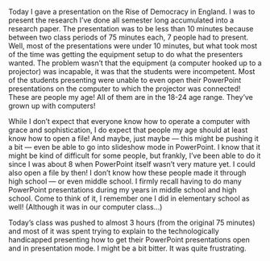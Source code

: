 Today I gave a presentation on the Rise of Democracy in England. I was to present the research I’ve done all semester long accumulated into a research paper. The presentation was to be less than 10 minutes because between two class periods of 75 minutes each, 7 people had to present. Well, most of the presentations were under 10 minutes, but what took most of the time was getting the equipment setup to do what the presenters wanted. The problem wasn’t that the equipment (a computer hooked up to a projector) was incapable, it was that the students were incompetent. Most of the students presenting were unable to even open their PowerPoint presentations on the computer to which the projector was connected! These are people my age! All of them are in the 18-24 age range. They’ve grown up with computers!

While I don’t expect that everyone know how to operate a computer with grace and sophistication, I do expect that people my age should at least know how to open a file! And maybe, just maybe — this might be pushing it a bit — even be able to go into slideshow mode in PowerPoint. I know that it might be kind of difficult for some people, but frankly, I’ve been able to do it since I was about 8 when PowerPoint itself wasn’t very mature yet. I could also open a file by then! I don’t know how these people made it through high school — or even middle school. I firmly recall having to do many PowerPoint presentations during my years in middle school and high school. Come to think of it, I remember one I did in elementary school as well! (Although it was in our computer class…)

Today’s class was pushed to almost 3 hours (from the original 75 minutes) and most of it was spent trying to explain to the technologically handicapped presenting how to get their PowerPoint presentations open and in presentation mode. I might be a bit bitter. It was quite frustrating.